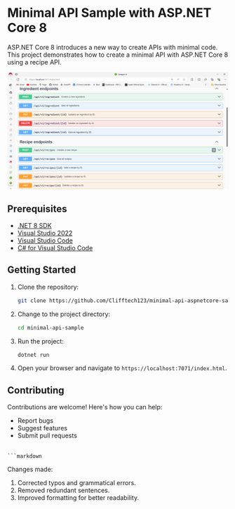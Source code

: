 
# Minimal API Sample with ASP.NET Core 8

ASP.NET Core 8 introduces a new way to create APIs with minimal code. This project demonstrates how to create a minimal API with ASP.NET Core 8 using a recipe API.

![Minimal API](/Assets/API.png)

## Prerequisites

- [.NET 8 SDK](https://dotnet.microsoft.com/download/dotnet/8.0)
- [Visual Studio 2022](https://visualstudio.microsoft.com/downloads/)
- [Visual Studio Code](https://code.visualstudio.com/)
- [C# for Visual Studio Code](https://marketplace.visualstudio.com/items?itemName=ms-dotnettools.csharp)

## Getting Started

1. Clone the repository:

    ```bash
    git clone https://github.com/Clifftech123/minimal-api-aspnetcore-sample
    ```

2. Change to the project directory:

    ```bash
    cd minimal-api-sample
    ```

3. Run the project:

    ```bash
    dotnet run
    ```

4. Open your browser and navigate to `https://localhost:7071/index.html`.

## Contributing

Contributions are welcome! Here's how you can help:

- Report bugs
- Suggest features
- Submit pull requests
```

```markdown
```

Changes made:
1. Corrected typos and grammatical errors.
2. Removed redundant sentences.
3. Improved formatting for better readability.


